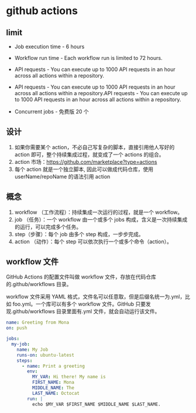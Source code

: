 # github actions

## limit

- Job execution time - 6 hours
- Workflow run time - Each workflow run is limited to 72 hours.
- API requests - You can execute up to 1000 API requests in an hour across all actions within a repository.
- API requests - You can execute up to 1000 API requests in an hour across all actions within a repository.API requests - You can execute up to 1000 API requests in an hour across all actions within a repository.

- Concurrent jobs - 免费版 20 个

## 设计

1. 如果你需要某个 action，不必自己写复杂的脚本，直接引用他人写好的 action 即可，整个持续集成过程，就变成了一个 actions 的组合。
2. action 市场：https://github.com/marketplace?type=actions
3. 每个 action 就是一个独立脚本, 因此可以做成代码仓库，使用 userName/repoName 的语法引用 action

## 概念

1. workflow （工作流程）：持续集成一次运行的过程，就是一个 workflow。
2. job （任务）：一个 workflow 由一个或多个 jobs 构成，含义是一次持续集成的运行，可以完成多个任务。
3. step（步骤）：每个 job 由多个 step 构成，一步步完成。
4. action （动作）：每个 step 可以依次执行一个或多个命令（action）。

## workflow 文件

GitHub Actions 的配置文件叫做 workflow 文件，存放在代码仓库的.github/workflows 目录。

workflow 文件采用 YAML 格式，文件名可以任意取，但是后缀名统一为.yml，比如 foo.yml。一个库可以有多个 workflow 文件。GitHub 只要发现.github/workflows 目录里面有.yml 文件，就会自动运行该文件。

```yaml
name: Greeting from Mona
on: push

jobs:
  my-job:
    name: My Job
    runs-on: ubuntu-latest
    steps:
      - name: Print a greeting
        env:
          MY_VAR: Hi there! My name is
          FIRST_NAME: Mona
          MIDDLE_NAME: The
          LAST_NAME: Octocat
        run: |
          echo $MY_VAR $FIRST_NAME $MIDDLE_NAME $LAST_NAME.
```